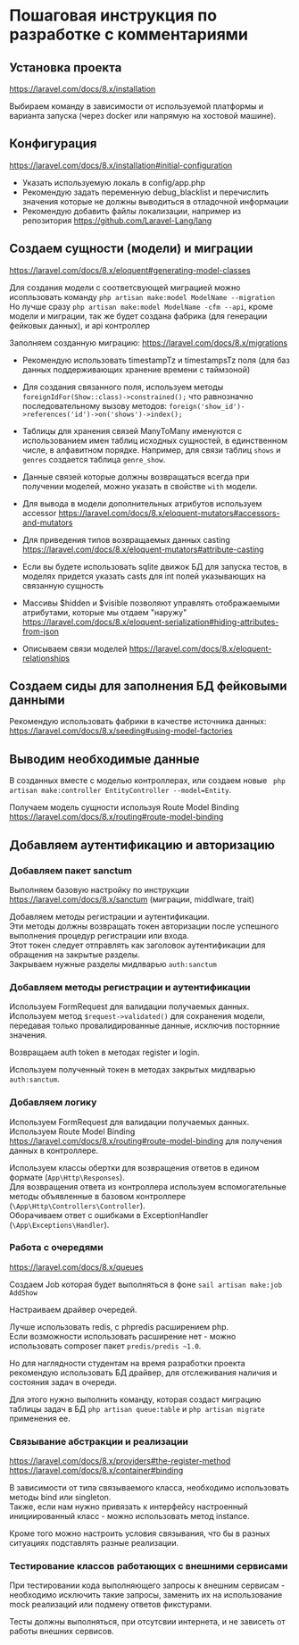 # Пошаговая инструкция по разработке с комментариями

## Установка проекта 

https://laravel.com/docs/8.x/installation

Выбираем команду в зависимости от используемой платформы и варианта запуска (через docker или напрямую на хостовой машине).

## Конфигурация 

https://laravel.com/docs/8.x/installation#initial-configuration

- Указать используемую локаль в config/app.php
- Рекомендую задать переменную debug_blacklist и перечислить значения которые не должны выводиться в отладочной информации
- Рекомендую добавить файлы локализации, например из репозитория https://github.com/Laravel-Lang/lang

## Создаем сущности (модели) и миграции

https://laravel.com/docs/8.x/eloquent#generating-model-classes  

Для создания модели с соответсвующей миграцией можно исопльзовать команду `php artisan make:model ModelName --migration`  
Но лучше сразу `php artisan make:model ModelName -cfm --api`, кроме модели и миграции, 
так же будет создана фабрика (для генерации фейковых данных), и api контроллер

Заполняем созданную миграцию: https://laravel.com/docs/8.x/migrations

- Рекомендую использовать timestampTz и timestampsTz поля (для баз данных поддерживающих хранение времени с таймзоной)
- Для создания связанного поля, используем методы `foreignIdFor(Show::class)->constrained();` 
что равнозначно последовательному вызову методов: `foreign('show_id')->references('id')->on('shows')->index();`
- Таблицы для хранения связей ManyToMany именуются с использованием имен таблиц исходных сущностей, 
в единственном числе, в алфавитном порядке. Например, для связи таблиц `shows` и `genres` создается таблица `genre_show`.

- Данные связей которые должны возвращаться всегда при получении моделей, можно указать в свойстве `with` модели.
- Для вывода в модели дополнительных атрибутов используем accessor https://laravel.com/docs/8.x/eloquent-mutators#accessors-and-mutators
- Для приведения типов возвращаемых данных casting https://laravel.com/docs/8.x/eloquent-mutators#attribute-casting
- Если вы будете использовать sqlite движок БД для запуска тестов, в моделях придется указать casts для int полей указывающих на связанную сущность
- Массивы $hidden и $visible позволяют управлять отображаемыми атрибутами, которые мы отдаем "наружу" https://laravel.com/docs/8.x/eloquent-serialization#hiding-attributes-from-json
- Описываем связи моделей https://laravel.com/docs/8.x/eloquent-relationships

## Создаем сиды для заполнения БД фейковыми данными

Рекомендую использовать фабрики в качестве источника данных: https://laravel.com/docs/8.x/seeding#using-model-factories  

## Выводим необходимые данные

В созданных вместе с моделью контроллерах, или создаем новые ` php artisan make:controller EntityController --model=Entity`.

Получаем модель сущности используя Route Model Binding https://laravel.com/docs/8.x/routing#route-model-binding

## Добавляем аутентификацию и авторизацию

### Добавляем пакет sanctum

Выполняем базовую настройку по инструкции https://laravel.com/docs/8.x/sanctum (миграции, middlware, trait)

Добавляем методы регистрации и аутентификации.  
Эти методы должны возвращать токен авторизации после успешного выполнения процедур регистрации или входа.  
Этот токен следует отправлять как заголовок аутентификации для обращения на закрытые разделы.  
Закрываем нужные разделы мидлварью `auth:sanctum`

### Добавляем методы регистрации и аутентификации

Используем FormRequest для валидации получаемых данных.  
Используем метод `$request->validated()` для сохранения модели, 
передавая только провалидированные данные, исключив посторнние значения.  

Возвращаем auth token в методах register и login.

Используем полученный токен в методах закрытых мидлварью `auth:sanctum`.

### Добавляем логику 

Используем FormRequest для валидации получаемых данных.  
Используем Route Model Binding https://laravel.com/docs/8.x/routing#route-model-binding для получения данных в контроллере.  

Используем классы обертки для возвращения ответов в едином формате (`App\Http\Responses`).  
Для возвращения ответа из контроллера используем вспомогательные методы объявленные в базовом контроллере (`\App\Http\Controllers\Controller`).  
Оборачиваем ответ с ошибками в ExceptionHandler (`\App\Exceptions\Handler`).  

### Работа с очередями
https://laravel.com/docs/8.x/queues

Создаем Job которая будет выполняться в фоне `sail artisan make:job AddShow`

Настраиваем драйвер очередей.

Лучше использовать redis, с phpredis расширением php.  
Если возможности использовать расширение нет - можно использовать composer пакет `predis/predis ~1.0`.

Но для наглядности студентам на время разработки проекта рекомендую использовать БД драйвер, 
для отслеживания наличия и состояния задач в очереди.  

Для этого нужно выполнить команду, которая создаст миграцию таблицы задач в БД `php artisan queue:table` 
и `php artisan migrate` применения ее.

### Связывание абстракции и реализации

https://laravel.com/docs/8.x/providers#the-register-method  
https://laravel.com/docs/8.x/container#binding

В зависимости от типа связываемого класса, необходимо использовать методы bind или singleton.  
Также, если нам нужно привязать к интерфейсу настроенный инициированный класс - можно использовать метод instance.

Кроме того можно настроить условия связывания, что бы в разных ситуациях подставлять разные реализации.

### Тестирование классов работающих с внешними сервисами 

При тестировании кода выполняющего запросы к внешним сервисам - необходимо исключить такие запросы, 
заменить их на использование mock реализаций или подмену ответов фикстурами.

Тесты должны выполняться, при отсутсвии интернета, и не зависеть от работы внешних сервисов. 
